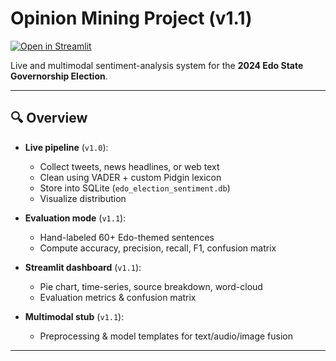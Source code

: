 # Opinion Mining Project (v1.1)

[![Open in Streamlit](https://static.streamlit.io/badges/streamlit_badge_black_white.svg)](https://opinionminingproject-jma9y5rmmhrujuj5vuvf9p.streamlit.app/)

Live and multimodal sentiment-analysis system for the **2024 Edo State Governorship Election**.

---

## 🔍 Overview

- **Live pipeline** (`v1.0`):

  - Collect tweets, news headlines, or web text
  - Clean using VADER + custom Pidgin lexicon
  - Store into SQLite (`edo_election_sentiment.db`)
  - Visualize distribution

- **Evaluation mode** (`v1.1`):

  - Hand-labeled 60+ Edo-themed sentences
  - Compute accuracy, precision, recall, F1, confusion matrix

- **Streamlit dashboard** (`v1.1`):

  - Pie chart, time-series, source breakdown, word-cloud
  - Evaluation metrics & confusion matrix

- **Multimodal stub** (`v1.1`):
  - Preprocessing & model templates for text/audio/image fusion

---
